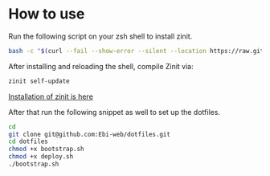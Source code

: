 # How to use

Run the following script on your zsh shell to install zinit.

```sh
bash -c "$(curl --fail --show-error --silent --location https://raw.githubusercontent.com/zdharma-continuum/zinit/HEAD/scripts/install.sh)"
```

After installing and reloading the shell, compile Zinit via:
```sh
zinit self-update
```
[Installation of zinit is here](https://github.com/zdharma-continuum/zinit?tab=readme-ov-file#automatic)

After that run the following snippet as well to set up the dotfiles.

```sh
cd
git clone git@github.com:Ebi-web/dotfiles.git
cd dotfiles
chmod +x bootstrap.sh
chmod +x deploy.sh
./bootstrap.sh
```
